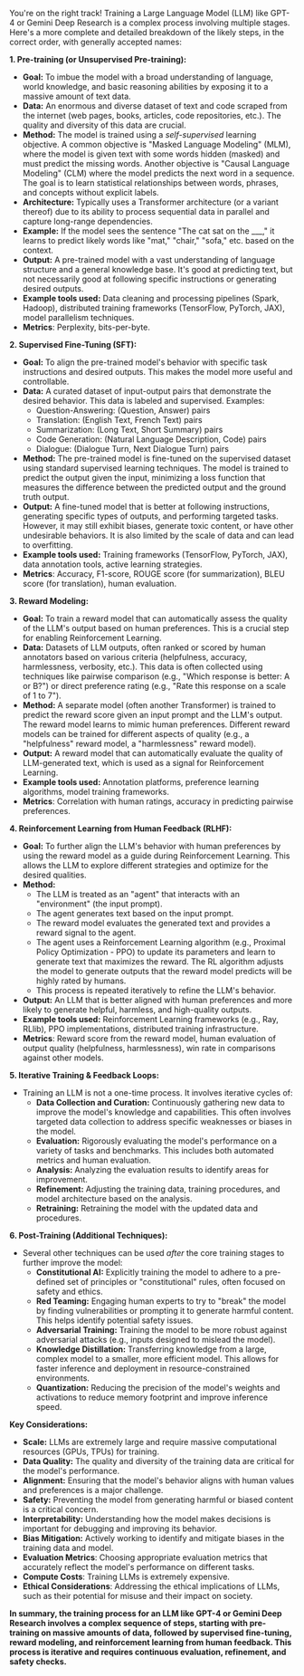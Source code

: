 You're on the right track! Training a Large Language Model (LLM) like GPT-4 or Gemini Deep Research is a complex process involving multiple stages. Here's a more complete and detailed breakdown of the likely steps, in the correct order, with generally accepted names:

**1. Pre-training (or Unsupervised Pre-training):**

*   **Goal:** To imbue the model with a broad understanding of language, world knowledge, and basic reasoning abilities by exposing it to a massive amount of text data.
*   **Data:** An enormous and diverse dataset of text and code scraped from the internet (web pages, books, articles, code repositories, etc.).  The quality and diversity of this data are crucial.
*   **Method:**  The model is trained using a *self-supervised* learning objective.  A common objective is "Masked Language Modeling" (MLM), where the model is given text with some words hidden (masked) and must predict the missing words. Another objective is "Causal Language Modeling" (CLM) where the model predicts the next word in a sequence.  The goal is to learn statistical relationships between words, phrases, and concepts without explicit labels.
*   **Architecture:** Typically uses a Transformer architecture (or a variant thereof) due to its ability to process sequential data in parallel and capture long-range dependencies.
*   **Example:**  If the model sees the sentence "The cat sat on the ___," it learns to predict likely words like "mat," "chair," "sofa," etc. based on the context.
*   **Output:**  A pre-trained model with a vast understanding of language structure and a general knowledge base.  It's good at predicting text, but not necessarily good at following specific instructions or generating desired outputs.
*   **Example tools used:** Data cleaning and processing pipelines (Spark, Hadoop), distributed training frameworks (TensorFlow, PyTorch, JAX), model parallelism techniques.
*   **Metrics**: Perplexity, bits-per-byte.

**2. Supervised Fine-Tuning (SFT):**

*   **Goal:** To align the pre-trained model's behavior with specific task instructions and desired outputs.  This makes the model more useful and controllable.
*   **Data:** A curated dataset of input-output pairs that demonstrate the desired behavior. This data is labeled and supervised.  Examples:
    *   Question-Answering:  (Question, Answer) pairs
    *   Translation: (English Text, French Text) pairs
    *   Summarization: (Long Text, Short Summary) pairs
    *   Code Generation: (Natural Language Description, Code) pairs
    *   Dialogue: (Dialogue Turn, Next Dialogue Turn) pairs
*   **Method:**  The pre-trained model is fine-tuned on the supervised dataset using standard supervised learning techniques.  The model is trained to predict the output given the input, minimizing a loss function that measures the difference between the predicted output and the ground truth output.
*   **Output:** A fine-tuned model that is better at following instructions, generating specific types of outputs, and performing targeted tasks. However, it may still exhibit biases, generate toxic content, or have other undesirable behaviors. It is also limited by the scale of data and can lead to overfitting.
*   **Example tools used:** Training frameworks (TensorFlow, PyTorch, JAX), data annotation tools, active learning strategies.
*   **Metrics**: Accuracy, F1-score, ROUGE score (for summarization), BLEU score (for translation), human evaluation.

**3. Reward Modeling:**

*   **Goal:** To train a reward model that can automatically assess the quality of the LLM's output based on human preferences. This is a crucial step for enabling Reinforcement Learning.
*   **Data:** Datasets of LLM outputs, often ranked or scored by human annotators based on various criteria (helpfulness, accuracy, harmlessness, verbosity, etc.).  This data is often collected using techniques like pairwise comparison (e.g., "Which response is better: A or B?") or direct preference rating (e.g., "Rate this response on a scale of 1 to 7").
*   **Method:**  A separate model (often another Transformer) is trained to predict the reward score given an input prompt and the LLM's output.  The reward model learns to mimic human preferences.  Different reward models can be trained for different aspects of quality (e.g., a "helpfulness" reward model, a "harmlessness" reward model).
*   **Output:** A reward model that can automatically evaluate the quality of LLM-generated text, which is used as a signal for Reinforcement Learning.
*   **Example tools used:** Annotation platforms, preference learning algorithms, model training frameworks.
*   **Metrics**: Correlation with human ratings, accuracy in predicting pairwise preferences.

**4. Reinforcement Learning from Human Feedback (RLHF):**

*   **Goal:** To further align the LLM's behavior with human preferences by using the reward model as a guide during Reinforcement Learning. This allows the LLM to explore different strategies and optimize for the desired qualities.
*   **Method:**
    *   The LLM is treated as an "agent" that interacts with an "environment" (the input prompt).
    *   The agent generates text based on the input prompt.
    *   The reward model evaluates the generated text and provides a reward signal to the agent.
    *   The agent uses a Reinforcement Learning algorithm (e.g., Proximal Policy Optimization - PPO) to update its parameters and learn to generate text that maximizes the reward.  The RL algorithm adjusts the model to generate outputs that the reward model predicts will be highly rated by humans.
    *   This process is repeated iteratively to refine the LLM's behavior.
*   **Output:**  An LLM that is better aligned with human preferences and more likely to generate helpful, harmless, and high-quality outputs.
*   **Example tools used:** Reinforcement Learning frameworks (e.g., Ray, RLlib), PPO implementations, distributed training infrastructure.
*   **Metrics**: Reward score from the reward model, human evaluation of output quality (helpfulness, harmlessness), win rate in comparisons against other models.

**5. Iterative Training & Feedback Loops:**

*   Training an LLM is not a one-time process. It involves iterative cycles of:
    *   **Data Collection and Curation:** Continuously gathering new data to improve the model's knowledge and capabilities.  This often involves targeted data collection to address specific weaknesses or biases in the model.
    *   **Evaluation:** Rigorously evaluating the model's performance on a variety of tasks and benchmarks.  This includes both automated metrics and human evaluation.
    *   **Analysis:** Analyzing the evaluation results to identify areas for improvement.
    *   **Refinement:**  Adjusting the training data, training procedures, and model architecture based on the analysis.
    *   **Retraining:**  Retraining the model with the updated data and procedures.

**6. Post-Training (Additional Techniques):**

*   Several other techniques can be used *after* the core training stages to further improve the model:
    *   **Constitutional AI:**  Explicitly training the model to adhere to a pre-defined set of principles or "constitutional" rules, often focused on safety and ethics.
    *   **Red Teaming:**  Engaging human experts to try to "break" the model by finding vulnerabilities or prompting it to generate harmful content.  This helps identify potential safety issues.
    *   **Adversarial Training:**  Training the model to be more robust against adversarial attacks (e.g., inputs designed to mislead the model).
    *   **Knowledge Distillation:** Transferring knowledge from a large, complex model to a smaller, more efficient model. This allows for faster inference and deployment in resource-constrained environments.
    *   **Quantization:** Reducing the precision of the model's weights and activations to reduce memory footprint and improve inference speed.

**Key Considerations:**

*   **Scale:** LLMs are extremely large and require massive computational resources (GPUs, TPUs) for training.
*   **Data Quality:** The quality and diversity of the training data are critical for the model's performance.
*   **Alignment:** Ensuring that the model's behavior aligns with human values and preferences is a major challenge.
*   **Safety:** Preventing the model from generating harmful or biased content is a critical concern.
*   **Interpretability:** Understanding how the model makes decisions is important for debugging and improving its behavior.
*   **Bias Mitigation:** Actively working to identify and mitigate biases in the training data and model.
*   **Evaluation Metrics**:  Choosing appropriate evaluation metrics that accurately reflect the model's performance on different tasks.
*   **Compute Costs**: Training LLMs is extremely expensive.
*   **Ethical Considerations**:  Addressing the ethical implications of LLMs, such as their potential for misuse and their impact on society.

**In summary, the training process for an LLM like GPT-4 or Gemini Deep Research involves a complex sequence of steps, starting with pre-training on massive amounts of data, followed by supervised fine-tuning, reward modeling, and reinforcement learning from human feedback. This process is iterative and requires continuous evaluation, refinement, and safety checks.**
